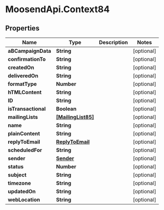 # MoosendApi.Context84

## Properties
Name | Type | Description | Notes
------------ | ------------- | ------------- | -------------
**aBCampaignData** | **String** |  | [optional] 
**confirmationTo** | **String** |  | [optional] 
**createdOn** | **String** |  | [optional] 
**deliveredOn** | **String** |  | [optional] 
**formatType** | **Number** |  | [optional] 
**hTMLContent** | **String** |  | [optional] 
**ID** | **String** |  | [optional] 
**isTransactional** | **Boolean** |  | [optional] 
**mailingLists** | [**[MailingList85]**](MailingList85.md) |  | [optional] 
**name** | **String** |  | [optional] 
**plainContent** | **String** |  | [optional] 
**replyToEmail** | [**ReplyToEmail**](ReplyToEmail.md) |  | [optional] 
**scheduledFor** | **String** |  | [optional] 
**sender** | [**Sender**](Sender.md) |  | [optional] 
**status** | **Number** |  | [optional] 
**subject** | **String** |  | [optional] 
**timezone** | **String** |  | [optional] 
**updatedOn** | **String** |  | [optional] 
**webLocation** | **String** |  | [optional] 


